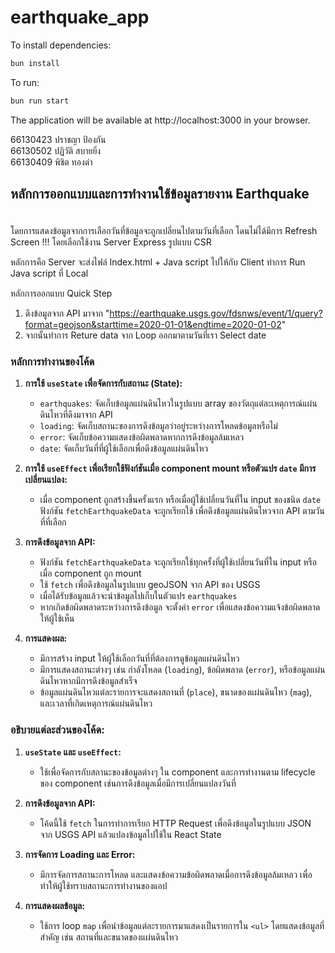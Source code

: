 # earthquake_app

To install dependencies:

```bash
bun install
```

To run:

```bash
bun run start
```
The application will be available at http://localhost:3000 in your browser.


66130423 ปราชญา ป้องกัน <br>
66130502 ปฏิวัติ สบายยิ่ง <br>
66130409 พิชิต  ทองดำ <br>


<h2><p>หลักการออกแบบและการทำงานใช้ข้อมูลรายงาน Earthquake</p></h2> <br>โดยการแสดงข้อมูลจากการเลือกวันที่ข้อมูลจะถูกเปลี่ยนไปตามวันที่เลือก โดนไม่ได้มีการ Refresh Screen !!! โดยเลือกใช้งาน Server Express รูปแบบ CSR

หลักการคือ Server จะส่งไฟล์ Index.html + Java script ไปให้กับ Client ทำการ Run Java script ที่ Local 

หลักการออกแบบ Quick Step 
  1. ดึงข้อมูลจาก API มาจาก "https://earthquake.usgs.gov/fdsnws/event/1/query?format=geojson&starttime=2020-01-01&endtime=2020-01-02"
  2. จากนั้นทำการ Reture data จาก Loop ออกมาตามวันที่เรา Select date 


### หลักการทำงานของโค้ด

1. **การใช้ `useState` เพื่อจัดการกับสถานะ (State):**
   - `earthquakes`: จัดเก็บข้อมูลแผ่นดินไหวในรูปแบบ array ของวัตถุแต่ละเหตุการณ์แผ่นดินไหวที่ดึงมาจาก API
   - `loading`: จัดเก็บสถานะของการดึงข้อมูลว่าอยู่ระหว่างการโหลดข้อมูลหรือไม่
   - `error`: จัดเก็บข้อความแสดงข้อผิดพลาดหากการดึงข้อมูลล้มเหลว
   - `date`: จัดเก็บวันที่ที่ผู้ใช้เลือกเพื่อดึงข้อมูลแผ่นดินไหว

2. **การใช้ `useEffect` เพื่อเรียกใช้ฟังก์ชันเมื่อ component mount หรือตัวแปร `date` มีการเปลี่ยนแปลง:**
   - เมื่อ component ถูกสร้างขึ้นครั้งแรก หรือเมื่อผู้ใช้เปลี่ยนวันที่ใน input ของชนิด `date` ฟังก์ชัน `fetchEarthquakeData` จะถูกเรียกใช้ เพื่อดึงข้อมูลแผ่นดินไหวจาก API ตามวันที่ที่เลือก

3. **การดึงข้อมูลจาก API:**
   - ฟังก์ชัน `fetchEarthquakeData` จะถูกเรียกใช้ทุกครั้งที่ผู้ใช้เปลี่ยนวันที่ใน input หรือเมื่อ component ถูก mount
   - ใช้ `fetch` เพื่อดึงข้อมูลในรูปแบบ geoJSON จาก API ของ USGS
   - เมื่อได้รับข้อมูลแล้วจะนำข้อมูลไปเก็บในตัวแปร `earthquakes`
   - หากเกิดข้อผิดพลาดระหว่างการดึงข้อมูล จะตั้งค่า `error` เพื่อแสดงข้อความแจ้งข้อผิดพลาดให้ผู้ใช้เห็น

4. **การแสดงผล:**
   - มีการสร้าง input ให้ผู้ใช้เลือกวันที่ที่ต้องการดูข้อมูลแผ่นดินไหว
   - มีการแสดงสถานะต่างๆ เช่น กำลังโหลด (`loading`), ข้อผิดพลาด (`error`), หรือข้อมูลแผ่นดินไหวหากมีการดึงข้อมูลสำเร็จ
   - ข้อมูลแผ่นดินไหวแต่ละรายการจะแสดงสถานที่ (`place`), ขนาดของแผ่นดินไหว (`mag`), และเวลาที่เกิดเหตุการณ์แผ่นดินไหว

### อธิบายแต่ละส่วนของโค้ด:

1. **`useState` และ `useEffect`:**
   - ใช้เพื่อจัดการกับสถานะของข้อมูลต่างๆ ใน component และการทำงานตาม lifecycle ของ component เช่นการดึงข้อมูลเมื่อมีการเปลี่ยนแปลงวันที่

2. **การดึงข้อมูลจาก API:**
   - โค้ดนี้ใช้ `fetch` ในการทำการเรียก HTTP Request เพื่อดึงข้อมูลในรูปแบบ JSON จาก USGS API แล้วแปลงข้อมูลไปใช้ใน React State

3. **การจัดการ Loading และ Error:**
   - มีการจัดการสถานะการโหลด และแสดงข้อความข้อผิดพลาดเมื่อการดึงข้อมูลล้มเหลว เพื่อทำให้ผู้ใช้ทราบสถานะการทำงานของแอป

4. **การแสดงผลข้อมูล:**
   - ใช้การ loop `map` เพื่อนำข้อมูลแต่ละรายการมาแสดงเป็นรายการใน `<ul>` โดยแสดงข้อมูลที่สำคัญ เช่น สถานที่และขนาดของแผ่นดินไหว




